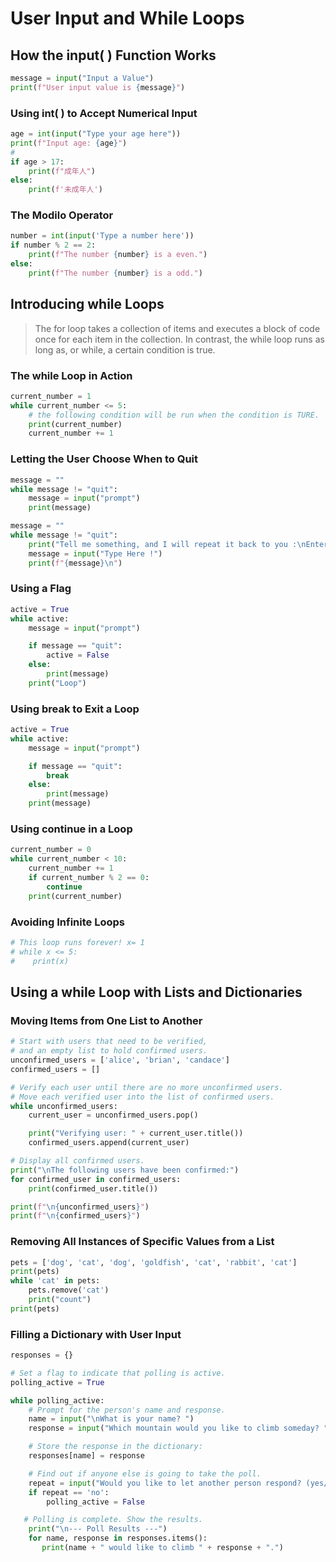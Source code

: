 # User Input and While Loops

## How the input( ) Function Works


```python
message = input("Input a Value")
print(f"User input value is {message}")
```

### Using int( ) to Accept Numerical Input


```python
age = int(input("Type your age here"))
print(f"Input age: {age}")
#
if age > 17:
    print(f"成年人")
else:
    print(f'未成年人')
```

### The Modilo Operator


```python
number = int(input('Type a number here'))
if number % 2 == 2:
    print(f"The number {number} is a even.")
else:
    print(f"The number {number} is a odd.")
```

## Introducing while Loops

>The for loop takes a collection of items and executes a block of code once for each item in the collection. In contrast, the while loop runs as long as, or while, a certain condition is true.

### The while Loop in Action


```python
current_number = 1
while current_number <= 5:
    # the following condition will be run when the condition is TURE.
    print(current_number)
    current_number += 1
```

### Letting the User Choose When to Quit


```python
message = ""
while message != "quit":
    message = input("prompt")
    print(message)
```


```python
message = ""
while message != "quit":
    print("Tell me something, and I will repeat it back to you :\nEnter 'quit' to end the program")
    message = input("Type Here !")
    print(f"{message}\n")

```

### Using a Flag


```python
active = True
while active:
    message = input("prompt")

    if message == "quit":
        active = False
    else:
        print(message)
    print("Loop")
```

### Using break to Exit a Loop


```python
active = True
while active:
    message = input("prompt")

    if message == "quit":
        break
    else:
        print(message)
    print(message)
```

### Using continue in a Loop


```python
current_number = 0
while current_number < 10:
    current_number += 1
    if current_number % 2 == 0:
        continue
    print(current_number)
```

### Avoiding Infinite Loops


```python
# This loop runs forever! x= 1
# while x <= 5:
#    print(x)
```

## Using a while Loop with Lists and Dictionaries

### Moving Items from One List to Another


```python
# Start with users that need to be verified,
# and an empty list to hold confirmed users.
unconfirmed_users = ['alice', 'brian', 'candace']
confirmed_users = []

# Verify each user until there are no more unconfirmed users.
# Move each verified user into the list of confirmed users.
while unconfirmed_users:
    current_user = unconfirmed_users.pop()

    print("Verifying user: " + current_user.title())
    confirmed_users.append(current_user)

# Display all confirmed users.
print("\nThe following users have been confirmed:")
for confirmed_user in confirmed_users:
    print(confirmed_user.title())

print(f"\n{unconfirmed_users}")
print(f"\n{confirmed_users}")

```

### Removing All Instances of Specific Values from a List


```python
pets = ['dog', 'cat', 'dog', 'goldfish', 'cat', 'rabbit', 'cat']
print(pets)
while 'cat' in pets:
    pets.remove('cat')
    print("count")
print(pets)
```

### Filling a Dictionary with User Input


```python
responses = {}

# Set a flag to indicate that polling is active.
polling_active = True

while polling_active:
    # Prompt for the person's name and response.
    name = input("\nWhat is your name? ")
    response = input("Which mountain would you like to climb someday? ")

    # Store the response in the dictionary:
    responses[name] = response

    # Find out if anyone else is going to take the poll.
    repeat = input("Would you like to let another person respond? (yes/ no) ")
    if repeat == 'no':
        polling_active = False

   # Polling is complete. Show the results.
    print("\n--- Poll Results ---")
    for name, response in responses.items():
       print(name + " would like to climb " + response + ".")
```
